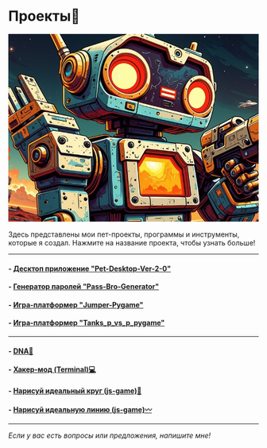# <div class="animate__animated animate__bounce">Проекты🤖</div>
<link rel="stylesheet" href="https://cdnjs.cloudflare.com/ajax/libs/animate.css/4.1.1/animate.min.css">

![robot](images/robot.jpg)

Здесь представлены мои пет-проекты, программы и инструменты, которые я создал. Нажмите на название проекта, чтобы узнать больше!

---

#### - [Десктоп приложение "Pet-Desktop-Ver-2-0"](project1.md)
#### - [Генератор паролей "Pass-Bro-Generator"](project2.md)
#### - [Игра-платформер "Jumper-Pygame"](project3.md)
#### - [Игра-платформер "Tanks_p_vs_p_pygame"](project4.md)

---
#### - [DNA🧬](..//graphs/dna/dna.html)
#### - [Хакер-мод (Terminal)💻](../hacking/hacking.md)
#### - [Нарисуй идеальный круг (js-game)🔵](../js_games/game_circle.html)
#### - [Нарисуй идеальную линию (js-game)〰️](../js_games/game_line.html)

---

*Если у вас есть вопросы или предложения, напишите мне!*
